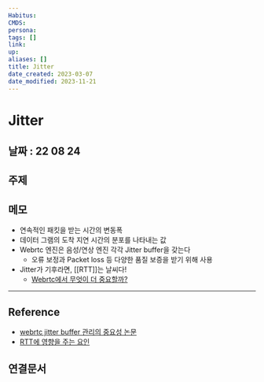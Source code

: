 ```yaml
---
Habitus:
CMDS:
persona:
tags: []
link: 
up: 
aliases: []
title: Jitter
date_created: 2023-03-07
date_modified: 2023-11-21
---
```

# Jitter
## 날짜 : 22 08 24
## 주제
## 메모
- 연속적인 패킷을 받는 시간의 변동폭
- 데이터 그램의 도착 지연 시간의 분포를 나타내는 값
- Webrtc 엔진은 음성/연상 엔진 각각 Jitter buffer을 갖는다
	- 오류 보정과 Packet loss 등 다양한 품질 보증을 받기 위해 사용
- Jitter가 기후라면, [[RTT]]는 날씨다!
	- [Webrtc에서 무엇이 더 중요할까?](https://testrtc.com/network-jitter-or-round-trip-time-webrtc/)
---
## Reference
- [webrtc jitter buffer 관리의 중요성 논문](https://www.researchgate.net/publication/350929573_Improved_Jitter_Buffer_Management_for_WebRTC)
- [RTT에 영향을 주는 요인](https://limelightkr.co.kr/round-trip-time%EB%9E%80-%EB%AC%B4%EC%97%87%EC%9E%85%EB%8B%88%EA%B9%8C/)
## 연결문서